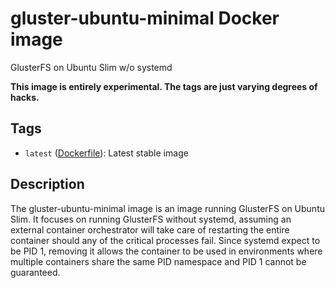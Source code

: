 # gluster-ubuntu-minimal Docker image

GlusterFS on Ubuntu Slim w/o systemd

**This image is entirely experimental. The tags are just varying degrees of hacks.**

## Tags

* `latest` ([Dockerfile](https://github.com/jarrpa/gluster-containers/tree/ubuntu-minimal/Ubuntu-minimal)):
  Latest stable image

## Description

The gluster-ubuntu-minimal image is an image running GlusterFS on Ubuntu Slim. It focuses on running GlusterFS without systemd, assuming an external container orchestrator will take care of restarting the entire container should any of the critical processes fail. Since systemd expect to be PID 1, removing it allows the container to be used in environments where multiple containers share the same PID namespace and PID 1 cannot be guaranteed.
